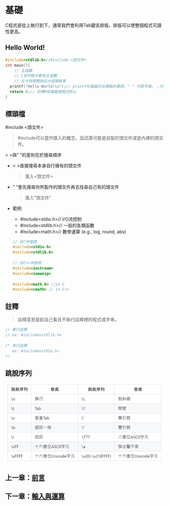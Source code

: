 # 基礎

C程式是從上執行到下，通常我們會利用Tab鍵去排版，排版可以使整個程式可讀性更高。

## Hello World!

```c
#include<stdlib.h>//#include <頭文件>
int main(){
    // 主函數
    // C系列程式都有主函數
    // 左大括號開始右大括號結束
  printf("Hello World!\n");// printf叫電腦印出裡面的東西，" " 代表字串， ;代表一件事情的結束
  return 0;// 回傳0給電腦使程式終止
}
```

## 標頭檔

#include <頭文件>

> #include可以當作匯入的概念，函式庫可能是自製的頭文件或是內建的頭文件。

< >與” “的差別在於搜尋順序
- < >直接搜尋本身自行擁有的頭文件
  > 匯入<頭文件>

- ” ”會先搜尋你所製作的頭文件再去找尋自己有的頭文件
  > 匯入”頭文件”
  
- 範例
  
    - #include<stdio.h>// I/O流控制
    - #include<stdlib.h>// 一般的各類函數
    - #include<math.h>// 數學運算 (e.g., log, round, abs)

    ```cpp
    // 在C中使用
    #include<stdio.h>
    #include<stdlib.h>
    
    // 在C++中使用
    #include<iostream>
    #include<iomanip>
    
    #include<math.h> //in C
    #include<cmath> // in C++
    ```

## 註釋

> 註釋意思是給自己看且不執行註釋裡的程式或字串。

```c
// 單行註釋
// ex: #include<stdlib.h>

/* 多行註釋
   ex: #include<stdio.h>
*/
```

## 跳脫序列
![image](https://github.com/xixa3333/C-Textbook/blob/main/%E8%B7%B3%E8%84%AB%E5%BA%8F%E5%88%97.png)

## 上一章：[前言](https://github.com/xixa3333/C-Textbook/blob/main/%E5%89%8D%E8%A8%80.md)
## 下一章：[輸入與運算](https://github.com/xixa3333/C-Textbook/blob/main/%E8%BC%B8%E5%85%A5%E8%88%87%E9%81%8B%E7%AE%97.md)
